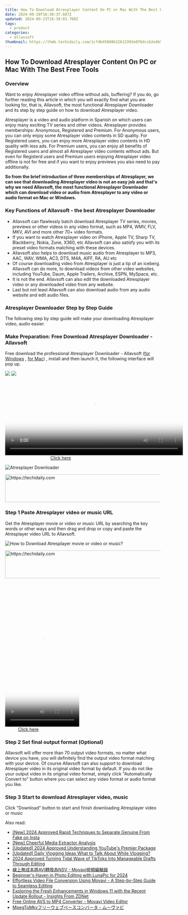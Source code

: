 ```yaml
---
title: How To Download Atresplayer Content On PC or Mac With The Best Free Tools
date: 2024-09-20T16:30:37.687Z
updated: 2024-09-23T16:39:03.789Z
tags:
  - product
categories:
  - allavsoft
thumbnail: https://thmb.techidaily.com/1cfdb45880b22613393e076dccb2e4b9121be109b6dcfeb0d6890b8517504874.jpg
---
```


## How To Download Atresplayer Content On PC or Mac With The Best Free Tools

### Overview

Want to enjoy Atresplayer video offline without ads, buffering? If you do, go further reading this article in which you will exactly find what you are looking for, that is, Allavsoft, the most functional Atresplayer Downloader and its step by step guide on how to download Atresplayer video.

Atresplayer is a video and audio platform in Spanish on which users can enjoy many exciting TV series and other videos. Atresplayer provides memberships: Anonymous, Registered and Premium. For Anonymous users, you can only enjoy some Atresplayer video contents in SD quality. For Registered users, you can enjoy more Atresplayer video contents in HD quality with less ads. For Premium users, you can enjoy all benefits of Registered users and almost all Atresplayer video contents without ads. But even for Registerd users and Premium users enjoying Atresplayer video offline is not for free and if you want to enjoy previews you also need to pay additionally.

**So from the brief introduction of three memberships of Atresplayer, we can see that downloading Atresplayer video is not an easy job and that's why we need Allavsoft, the most functional Atresplayer Downloader which can download video or audio from Atresplayer to any video or audio format on Mac or Windows.**

### Key Functions of Allavsoft - the best Atresplayer Downloader

* Allavsoft can flawlessly batch download Atresplayer TV series, movies, previews or other videos in any video format, such as MP4, WMV, FLV, MKV, AVI and more other 70+ video formats.
* If you want to watch Atresplayer video on iPhone, Apple TV, Sharp TV, Blackberry, Nokia, Zune, X360, etc Allavsoft can also satisfy you with its preset video formats matching with these devices.
* Allavsoft also helps to download music audio from Atresplayer to MP3, AAC, WAV, WMA, AC3, DTS, M4A, AIFF, RA, AU etc
* Of course downloading video from Atresplayer is just a tip of an iceberg. Allavsoft can do more, to download videos from other video websites, including YouTube, Daum, Apple Trailers, Archive, ESPN, MySpace, etc.
* It is not the end. Allavsoft can also edit the downloaded Atresplayer video or any downloaded video from any website.
* Last but not least Allavsoft can also download audio from any audio website and edit audio files.

### Atresplayer Downloader Step by Step Guide

The following step by step guide will make your downloading Atresplayer video, audio easier.

### Make Preparation: Free Download Atresplayer Downloader - Allavsoft

Free download the professional Atresplayer Downloader - Allavsoft ([for Windows](https://tools.techidaily.com/allavsoft/products/) , [for Mac](https://tools.techidaily.com/allavsoft/products/)) , install and then launch it, the following interface will pop up.

[![](https://www.allavsoft.com/how-to/../images/how-to/free-download-win.jpg)](https://tools.techidaily.com/allavsoft/products/) [![](https://www.allavsoft.com/how-to/../images/how-to/free-download-mac.jpg)](https://tools.techidaily.com/allavsoft/products/)

<!-- affiliate ads begin -->
<span id="1983588">
					<video width="576" height="240" style="cursor:pointer"
           poster="//a.impactradius-go.com/display-clicktoplayimage/1983588.png"
           onclick="if(!this.playClicked){this.play();this.setAttribute('controls',true);this.playClicked=true;}">
	   <source src="//a.impactradius-go.com/display-ad/22993-1983588">
	   <img src="//a.impactradius-go.com/display-clicktoplayimage/1983588.png" style="border: none; height: 100%; width: 100%; object-fit: contain">
	</video>
	<div style="width:360px;text-align:center"><a href="javascript:window.open(decodeURIComponent('https%3A%2F%2Fhomestyler.sjv.io%2Fc%2F5597632%2F1983588%2F22993'), '_blank');void(0);">Click here</a></div>
</span>
<img height="0" width="0" src="https://imp.pxf.io/i/5597632/1983588/22993" style="position:absolute;visibility:hidden;" border="0" />
<!-- affiliate ads end -->

![Atresplayer Downloader](https://www.allavsoft.com/how-to/../images/allavsoft/screen-shot-600.jpg)

<!-- affiliate ads begin -->
<a href="https://imp.i357552.net/c/5597632/1006793/11832" target="_top" id="1006793">
  <img src="//a.impactradius-go.com/display-ad/11832-1006793" border="0" alt="https://techidaily.com" width="728" height="90"/>
</a>
<img height="0" width="0" src="https://imp.i357552.net/i/5597632/1006793/11832" style="position:absolute;visibility:hidden;" border="0" />
<!-- affiliate ads end -->

### Step 1 Paste Atresplayer video or music URL

Get the Atresplayer movie or video or music URL by searching the key words or other ways and then drag and drop or copy and paste the Atresplayer video URL to Allavsoft.

![How to Download Atresplayer movie or video or music?](https://www.allavsoft.com/how-to/../images/how-to/download-rtmp-video/download-rtmp-video.jpg)

<!-- affiliate ads begin -->
<a href="https://bluetties.sjv.io/c/5597632/2141687/17094" target="_top" id="2141687">
  <img src="//a.impactradius-go.com/display-ad/17094-2141687" border="0" alt="https://techidaily.com" width="728" height="90"/>
</a>
<img height="0" width="0" src="https://bluetties.sjv.io/i/5597632/2141687/17094" style="position:absolute;visibility:hidden;" border="0" />
<!-- affiliate ads end -->

<!-- affiliate ads begin -->
<span id="1770544">
					<video width="240" height="480" style="cursor:pointer"
           poster="//a.impactradius-go.com/display-clicktoplayimage/1770544.png"
           onclick="if(!this.playClicked){this.play();this.setAttribute('controls',true);this.playClicked=true;}">
	   <source src="//a.impactradius-go.com/display-ad/20702-1770544">
	   <img src="//a.impactradius-go.com/display-clicktoplayimage/1770544.png" style="border: none; height: 100%; width: 100%; object-fit: contain">
	</video>
	<div style="width:150px;text-align:center"><a href="javascript:window.open(decodeURIComponent('https%3A%2F%2Ftokenmetrics.sjv.io%2Fc%2F5597632%2F1770544%2F20702'), '_blank');void(0);">Click here</a></div>
</span>
<img height="0" width="0" src="https://imp.pxf.io/i/5597632/1770544/20702" style="position:absolute;visibility:hidden;" border="0" />
<!-- affiliate ads end -->

### Step 2 Set final output format (Optional)

Allavsoft will offer more than 70 output video formats, no matter what device you have, you will definitely find the output video format matching with your device. Of course Allavsoft can also support to download Atresplayer video in its original video format by default. If you do not like your output video in its original video format, simply click "Automatically Convert to" button where you can select any video format or audio format you like.

### Step 3 Start to download Atresplayer video, music

Click "Download" button to start and finish downloading Atresplayer video or music

<ins class="adsbygoogle"
     style="display:block"
     data-ad-format="autorelaxed"
     data-ad-client="ca-pub-7571918770474297"
     data-ad-slot="1223367746"></ins>

<ins class="adsbygoogle"
     style="display:block"
     data-ad-client="ca-pub-7571918770474297"
     data-ad-slot="8358498916"
     data-ad-format="auto"
     data-full-width-responsive="true"></ins>

<span class="atpl-alsoreadstyle">Also read:</span>
<div><ul>
<li><a href="https://instagram-video-recordings.techidaily.com/new-2024-approved-rapid-techniques-to-separate-genuine-from-fake-on-insta/"><u>[New] 2024 Approved Rapid Techniques to Separate Genuine From Fake on Insta</u></a></li>
<li><a href="https://fox-glue.techidaily.com/new-cheerful-media-extractor-analysis/"><u>[New] Cheerful Media Extractor Analysis</u></a></li>
<li><a href="https://youtube-data.techidaily.com/ed-2024-approved-understanding-youtubes-premier-package/"><u>[Updated] 2024 Approved Understanding YouTube's Premier Package</u></a></li>
<li><a href="https://youtube-clips.techidaily.com/updated-daily-vlogging-ideas-what-to-talk-about-while-vlogging/"><u>[Updated] Daily Vlogging Ideas What to Talk About While Vlogging?</u></a></li>
<li><a href="https://article-helps.techidaily.com/2024-approved-turning-tidal-wave-of-tiktoks-into-manageable-drafts-through-editing/"><u>2024 Approved Turning Tidal Wave of TikToks Into Manageable Drafts Through Editing</u></a></li>
<li><a href="https://win-deluxe.techidaily.com/avinsv-movavi/"><u>線上無成本將AVI轉換為NSV - Movavi視頻編輯器</u></a></li>
<li><a href="https://extra-information.techidaily.com/beginners-haven-in-photo-editing-with-lunapic-for-2024/"><u>Beginner's Haven in Photo Editing with LunaPic for 2024</u></a></li>
<li><a href="https://win-deluxe.techidaily.com/effortless-video-file-conversion-using-movavi-a-step-by-step-guide-to-seamless-editing/"><u>Effortless Video File Conversion Using Movavi - A Step-by-Step Guide to Seamless Editing</u></a></li>
<li><a href="https://win-popular.techidaily.com/exploring-the-fresh-enhancements-in-windows-11-with-the-recent-update-rollout-insights-from-zdnet/"><u>Exploring the Fresh Enhancements in Windows 11 with the Recent Update Rollout - Insights From ZDNet</u></a></li>
<li><a href="https://win-deluxe.techidaily.com/free-online-avs-to-mp4-converter-movavi-video-editor/"><u>Free Online AVS to MP4 Converter - Movavi Video Editor</u></a></li>
<li><a href="https://win-deluxe.techidaily.com/mpegtomkv/"><u>MpegToMkvフリーウェブベースコンバータ - ムーヴァビ</u></a></li>
</ul></div>

